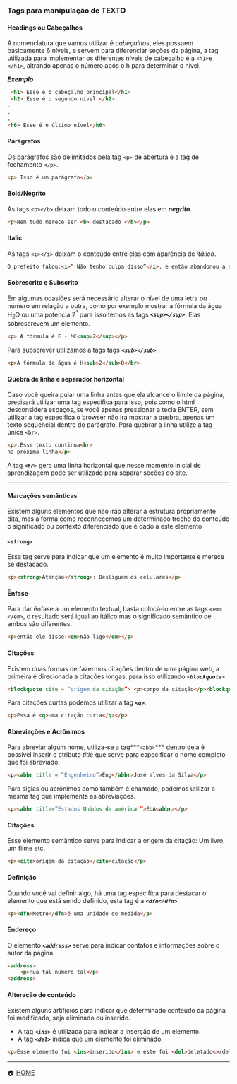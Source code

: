 ### Tags para manipulação de TEXTO
#### Headings ou Cabeçalhos
A nomenclatura que vamos utilizar é *cabeçalhos*, eles possuem basicamente 6 níveis, e servem para diferenciar seções da página, a tag utilizada 
para implementar os diferentes níveis de cabeçalho é a ```<h1>```e ```</h1>```, altrando apenas o número após o h para determinar o nível.


***Exemplo***
```html
 <h1> Esse é o cabeçalho principal</h1>
 <h2> Esse é o segundo nível </h2>
.
.
.
<h6> Esse é o último nível</h6>
```

#### Parágrafos
Os parágrafos são delimitados pela tag ```<p>``` de abertura e a tag de fechamento ```</p>```.
```html
<p> Isso é um parágrafo</p>
```

#### Bold/Negrito 
As tags ```<b></b>``` deixam todo o conteúdo entre elas em ***negrito***.
```html
<p>Nem tudo merece ser <b> destacado </b></p>
```

#### Italic 
As tags ```<i></i>``` deixam o conteúdo entre elas com  aparência de *itálico*.
```html
O prefeito falou:<i>” Não tenho culpa disso”</i>. e então abandonou a seção.
```
#### Sobrescrito e Subscrito

Em algumas ocasiões será necessário alterar o nível de uma letra ou número em relação a outra, como por exemplo mostrar a fórmula da água H<sub>2</sub>O ou uma potencia 2<sup>³</sup> para isso temos as tags ***```<sup></sup>```***. Elas sobrescrevem um elemento.
```html
<p> A fórmula é E - MC<sup>2</sup></p>
```
Para subscrever utilizamos a tags tags ***```<sub></sub>```***.
```html
<p>A fórmula da água é H<sub>2</sub>O</br>
```
#### Quebra de linha e separador horizontal
Caso você queira pular uma linha antes que ela alcance o limite da página, precisará utilizar uma tag específica para isso, pois como o html desconsidera espaços, se você apenas pressionar a tecla ENTER, sem utilizar a tag especifica o browser não irá mostrar a quebra, apenas um texto sequencial dentro do parágrafo. Para quebrar a linha utilize a tag única ```<br>```.
```html
<p>.Esse texto continua<br>
na próxima linha</p>
```
A tag  ***```<hr>```*** gera uma linha horizontal que nesse momento inicial de aprendizagem pode ser utilizado para separar seções do site. 
 ______ 


#### Marcações semânticas
Existem alguns elementos que não irão alterar a estrutura propriamente dita, mas a forma como reconhecemos um determinado trecho do conteúdo o significado ou contexto diferenciado que é dado a este elemento

#### ```<strong>```
Essa tag serve para indicar que um elemento é muito importante e merece se destacado.
```html
<p><strong>Atenção</strong>: Desliguem os celulares</p>
```

#### Ênfase
Para dar ênfase a um elemento textual, basta colocá-lo entre as tags ```<em></em>```, o resultado será igual ao itálico mas o significado semântico de ambos são diferentes.
```html
<p>então ele disse:<em>Não ligo</em></p>
```

#### Citações
Existem duas formas de fazermos citações dentro de uma página web, a primeira é direcionada a citações longas, para isso utilizando ***```<blockquote>```***
```html
<blockquote cite = “origem da citação”> <p>corpo da citação</p><blockquote>.
```

Para citações curtas podemos utilizar a tag ***```<q>```***.
```html
<p>Essa é <q>uma citação curta</q></p>
```
#### Abreviações e Acrônimos
Para abreviar algum nome, utiliza-se a tag***```<abb>```*** dentro dela é possível inserir o atributo *title* que serve para especificar o nome completo  que foi abreviado.
```html
<p><abbr title = “Engenheiro”>Eng</abbr>José alves da Silva</p>
```
Para siglas ou acrônimos como também é chamado, podemos  utilizar a mesma tag que implementa as abreviações.
```html
<p><abbr title=”Estados Unidos da américa ”>EUA<abbr></p>
```
#### Citações
Esse elemento semântico serve para indicar a origem da citação: Um livro, um filme etc.
```html
<p><cite>origem da citação</cite>citação</p>
```
#### Definição
Quando você vai definir algo, há uma tag especifica para destacar o elemento que está sendo definido, esta tag é a ***```<dfn</dfn>```***.
```html
<p><dfn>Metro</dfn>é uma unidade de medida</p>
```
#### Endereço
O elemento ***```<address>```*** serve para indicar contatos e informações sobre o autor da página.
```html
<address>
    <p>Rua tal número tal</p>
<address>
```
#### Alteração de conteúdo

Existem alguns artifícios para indicar que determinado conteúdo da página foi modificado, seja eliminado ou inserido.

- A tag ***```<ins>```*** é utilizada para indicar a inserção de um elemento.
- A tag ***```<del>```*** indica que um elemento foi eliminado.
```html
<p>Esse elemento foi <ins>inserido</ins> e este foi <del>deletado<>/del</p>
```

______

:house: [HOME](https://github.com/Evaldo-comp/Web/blob/master/README.md)
